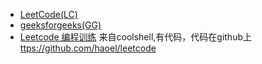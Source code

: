 - [LeetCode(LC)][1]
- [geeksforgeeks(GG)][2]
- [Leetcode 编程训练][3] 来自coolshell,有代码，代码在github上[ttps://github.com/haoel/leetcode][4]

[1]: http://leetcode.com/ 
[2]: http://www.geeksforgeeks.org/
[3]: http://coolshell.cn/articles/12052.html
[4]:https://github.com/haoel/leetcode
